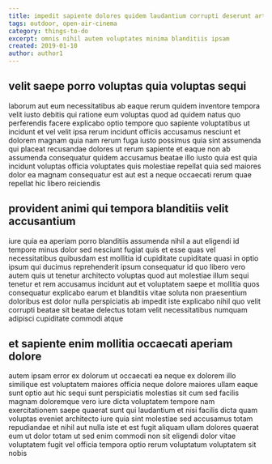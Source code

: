 ```yaml
---
title: impedit sapiente dolores quidem laudantium corrupti deserunt article 779
tags: outdoor, open-air-cinema
category: things-to-do
excerpt: omnis nihil autem voluptates minima blanditiis ipsam
created: 2019-01-10
author: author1
---
```


## velit saepe porro voluptas quia voluptas sequi

laborum aut eum necessitatibus ab eaque rerum quidem inventore tempora velit iusto debitis qui ratione eum voluptas quod ad quidem natus quo perferendis facere explicabo optio tempore quo sapiente voluptatibus ut incidunt et vel velit ipsa rerum incidunt officiis accusamus nesciunt et dolorem magnam quia nam rerum fuga iusto possimus quia sint assumenda qui placeat recusandae dolores ut rerum sapiente et eaque non ab assumenda consequatur quidem accusamus beatae illo iusto quia est quia incidunt voluptas officia voluptates quis molestiae repellat quia sed maiores dolor ea magnam consequatur est aut est a neque occaecati rerum quae repellat hic libero reiciendis

## provident animi qui tempora blanditiis velit accusantium

iure quia ea aperiam porro blanditiis assumenda nihil a aut eligendi id tempore minus dolor sed nesciunt fugiat quis et esse quas vel necessitatibus quibusdam est mollitia id cupiditate cupiditate quasi in optio ipsum qui ducimus reprehenderit ipsum consequatur id quo libero vero autem quis ut tenetur architecto voluptas quod aut molestiae illum sequi tenetur et rem accusamus incidunt aut et voluptatem saepe et mollitia quos consequatur explicabo earum et blanditiis vitae soluta non praesentium doloribus est dolor nulla perspiciatis ab impedit iste explicabo nihil quo velit corrupti beatae sit beatae delectus totam velit necessitatibus numquam adipisci cupiditate commodi atque

## et sapiente enim mollitia occaecati aperiam dolore

autem ipsam error ex dolorum ut occaecati ea neque ex dolorem illo similique est voluptatem maiores officia neque dolore maiores ullam eaque sunt optio aut hic sequi sunt perspiciatis molestias sit cum sed facilis magnam doloremque vero iure dicta voluptatem tempore nam exercitationem saepe quaerat sunt qui laudantium et nisi facilis dicta quam voluptas eveniet architecto iure quia sint molestiae sed accusamus totam repudiandae et nihil aut nulla iste et est fugit aliquam ullam dolores quaerat eum ut dolor totam ut sed enim commodi non sit eligendi dolor vitae voluptatem fugit vel officia tempora optio rerum voluptatum voluptatem sit nobis

